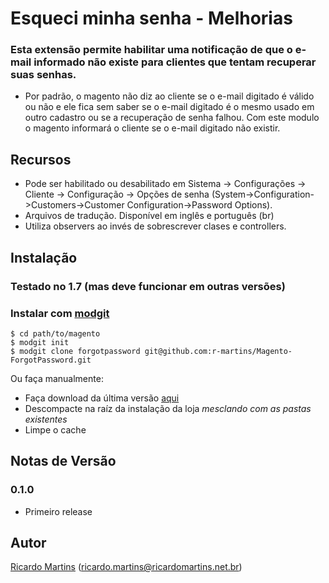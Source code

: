 # Esqueci minha senha - Melhorias

### Esta extensão permite habilitar uma notificação de que o e-mail informado não existe para clientes que tentam recuperar suas senhas.

* Por padrão, o magento não diz ao cliente se o e-mail digitado é válido ou não e ele fica sem saber se o e-mail digitado é o mesmo usado em outro cadastro ou se a recuperação de senha falhou. Com este modulo o magento informará o cliente se o e-mail digitado não existir.

## Recursos
* Pode ser habilitado ou desabilitado em Sistema -> Configurações -> Cliente -> Configuração -> Opções de senha (System->Configuration->Customers->Customer Configuration->Password Options).
* Arquivos de tradução. Disponível em inglês e português (br)
* Utiliza observers ao invés de sobrescrever clases e controllers.

## Instalação
### Testado no 1.7 (mas deve funcionar em outras versões)

### Instalar com [modgit](https://github.com/jreinke/modgit)
    $ cd path/to/magento
    $ modgit init
    $ modgit clone forgotpassword git@github.com:r-martins/Magento-ForgotPassword.git

Ou faça manualmente:

* Faça download da última versão [aqui](https://github.com/r-martins/Magento-ForgotPassword/downloads)
* Descompacte na raíz da instalação da loja *mesclando com as pastas existentes*
* Limpe o cache


## Notas de Versão
### 0.1.0 
* Primeiro release

## Autor
[Ricardo Martins](http://ricardomartins.net.br/)  (<ricardo.martins@ricardomartins.net.br>)

